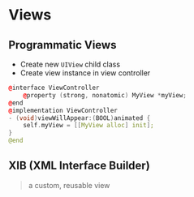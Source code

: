 # Views







## Programmatic Views

- Create new `UIView` child class
- Create view instance in view controller

```cpp
@interface ViewController
    @property (strong, nonatomic) MyView *myView;
@end
@implementation ViewController
- (void)viewWillAppear:(BOOL)animated {
	self.myView = [[MyView alloc] init];
}
@end
```



## XIB (XML Interface Builder)

> a custom, reusable view



